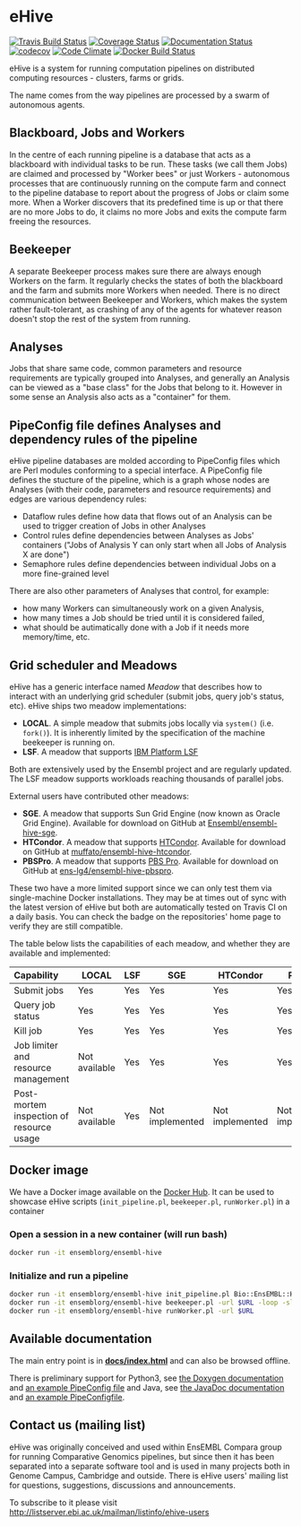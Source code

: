 eHive
=====

[![Travis Build Status](https://travis-ci.org/Ensembl/ensembl-hive.svg?branch=master)](https://travis-ci.org/Ensembl/ensembl-hive)
[![Coverage Status](https://coveralls.io/repos/Ensembl/ensembl-hive/badge.svg?branch=master&service=github)](https://coveralls.io/github/Ensembl/ensembl-hive?branch=master)
[![Documentation Status](https://readthedocs.org/projects/ensembl-hive/badge/?version=master)](http://ensembl-hive.readthedocs.io/en/master)
[![codecov](https://codecov.io/gh/Ensembl/ensembl-hive/branch/master/graph/badge.svg)](https://codecov.io/gh/Ensembl/ensembl-hive/branch/master)
[![Code Climate](https://codeclimate.com/github/Ensembl/ensembl-hive/badges/gpa.svg)](https://codeclimate.com/github/Ensembl/ensembl-hive)
[![Docker Build Status](https://img.shields.io/docker/build/ensemblorg/ensembl-hive.svg)](https://hub.docker.com/r/ensemblorg/ensembl-hive)

eHive is a system for running computation pipelines on distributed computing resources - clusters, farms or grids.

The name comes from the way pipelines are processed by a swarm of autonomous agents.

Blackboard, Jobs and Workers
----------------------------

In the centre of each running pipeline is a database that acts as a blackboard with individual tasks to be run.
These tasks (we call them Jobs) are claimed and processed by "Worker bees" or just Workers - autonomous processes
that are continuously running on the compute farm and connect to the pipeline database to report about the progress of Jobs
or claim some more. When a Worker discovers that its predefined time is up or that there are no more Jobs to do,
it claims no more Jobs and exits the compute farm freeing the resources.

Beekeeper
---------

A separate Beekeeper process makes sure there are always enough Workers on the farm.
It regularly checks the states of both the blackboard and the farm and submits more Workers when needed.
There is no direct communication between Beekeeper and Workers, which makes the system rather fault-tolerant,
as crashing of any of the agents for whatever reason doesn't stop the rest of the system from running.

Analyses
--------

Jobs that share same code, common parameters and resource requirements are typically grouped into Analyses,
and generally an Analysis can be viewed as a "base class" for the Jobs that belong to it.
However in some sense an Analysis also acts as a "container" for them.

PipeConfig file defines Analyses and dependency rules of the pipeline
---------------------------------------------------------------------

eHive pipeline databases are molded according to PipeConfig files which are Perl modules conforming to a special interface.
A PipeConfig file defines the stucture of the pipeline, which is a graph whose nodes are Analyses
(with their code, parameters and resource requirements) and edges are various dependency rules:

* Dataflow rules define how data that flows out of an Analysis can be used to trigger creation of Jobs in other Analyses
* Control rules define dependencies between Analyses as Jobs' containers ("Jobs of Analysis Y can only start when all Jobs of Analysis X are done")
* Semaphore rules define dependencies between individual Jobs on a more fine-grained level

There are also other parameters of Analyses that control, for example:

* how many Workers can simultaneously work on a given Analysis,
* how many times a Job should be tried until it is considered failed,
* what should be autimatically done with a Job if it needs more memory/time,
  etc.

Grid scheduler and Meadows
--------------------------

eHive has a generic interface named _Meadow_ that describes how to interact with an underlying grid scheduler (submit jobs, query job's status, etc). eHive ships two meadow implementations:

* **LOCAL**. A simple meadow that submits jobs locally via `system()` (i.e. `fork()`). It is inherently limited by the specification of the machine beekeeper is running on.
* **LSF**. A meadow that supports [IBM Platform LSF](http://www-03.ibm.com/systems/spectrum-computing/products/lsf/)

Both are extensively used by the Ensembl project and are regularly updated. The LSF meadow supports workloads reaching thousands of parallel jobs.

External users have contributed other meadows:

* **SGE**. A meadow that supports Sun Grid Engine (now known as Oracle Grid Engine). Available for download on GitHub at [Ensembl/ensembl-hive-sge](https://github.com/Ensembl/ensembl-hive-sge).
* **HTCondor**. A meadow that supports [HTCondor](https://research.cs.wisc.edu/htcondor/). Available for download on GitHub at [muffato/ensembl-hive-htcondor](https://github.com/muffato/ensembl-hive-htcondor).
* **PBSPro**. A meadow that supports [PBS Pro](http://www.pbspro.org). Available for download on GitHub at [ens-lg4/ensembl-hive-pbspro](https://github.com/ens-lg4/ensembl-hive-pbspro).

These two have a more limited support since we can only test them via
single-machine Docker installations.  They may be at times out of sync with
the latest version of eHive but both are automatically tested on Travis CI
on a daily basis. You can check the badge on the repositories' home page to
verify they are still compatible.

The table below lists the capabilities of each meadow, and whether they are available and implemented:

| Capability                               | LOCAL         | LSF | SGE             | HTCondor        | PBSPro          |
| :--------------------------------------- | ------------- | ----| --------------- | --------------- | --------------- |
| Submit jobs                              | Yes           | Yes | Yes             | Yes             | Yes             |
| Query job status                         | Yes           | Yes | Yes             | Yes             | Yes             |
| Kill job                                 | Yes           | Yes | Yes             | Yes             | Yes             |
| Job limiter and resource management      | Not available | Yes | Yes             | Yes             | Yes             |
| Post-mortem inspection of resource usage | Not available | Yes | Not implemented | Not implemented | Not implemented |

Docker image
------------

We have a Docker image available on the [Docker
Hub](https://hub.docker.com/r/ensemblorg/ensembl-hive/). It can be used to
showcase eHive scripts (`init_pipeline.pl`, `beekeeper.pl`, `runWorker.pl`) in a
container

### Open a session in a new container (will run bash)

```bash
docker run -it ensemblorg/ensembl-hive
```

### Initialize and run a pipeline

```bash
docker run -it ensemblorg/ensembl-hive init_pipeline.pl Bio::EnsEMBL::Hive::Examples::LongMult::PipeConfig::LongMult_conf -pipeline_url $URL
docker run -it ensemblorg/ensembl-hive beekeeper.pl -url $URL -loop -sleep 0.2
docker run -it ensemblorg/ensembl-hive runWorker.pl -url $URL
```

Available documentation
-----------------------

The main entry point is in [**docs/index.html**](https://rawgit.com/Ensembl/ensembl-hive/master/docs/index.html) and can also be browsed offline.

There is preliminary support for Python3, see [the Doxygen
documentation](https://rawgit.com/Ensembl/ensembl-hive/master/wrappers/python3/doxygen/index.html) and
[an example PipeConfig
file](modules/Bio/EnsEMBL/Hive/Examples/LongMult/PipeConfig/LongMultSt_pyconf.pm#L139)
and Java, see [the JavaDoc
documentation](https://rawgit.com/Ensembl/ensembl-hive/master/wrappers/java/doc/index.html)
and [an example
PipeConfigfile](modules/Bio/EnsEMBL/Hive/Examples/LongMult/PipeConfig/LongMultSt_javaconf.pm#L139).

Contact us (mailing list)
-------------------------

eHive was originally conceived and used within EnsEMBL Compara group
for running Comparative Genomics pipelines, but since then it has been separated
into a separate software tool and is used in many projects both in Genome Campus, Cambridge and outside.
There is eHive users' mailing list for questions, suggestions, discussions and announcements.

To subscribe to it please visit <http://listserver.ebi.ac.uk/mailman/listinfo/ehive-users>
